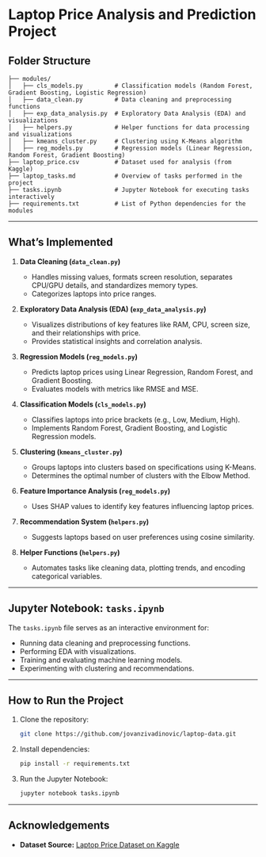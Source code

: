 
# Laptop Price Analysis and Prediction Project

## Folder Structure

```
├── modules/
│   ├── cls_models.py         # Classification models (Random Forest, Gradient Boosting, Logistic Regression)
│   ├── data_clean.py         # Data cleaning and preprocessing functions
│   ├── exp_data_analysis.py  # Exploratory Data Analysis (EDA) and visualizations
│   ├── helpers.py            # Helper functions for data processing and visualizations
│   ├── kmeans_cluster.py     # Clustering using K-Means algorithm
│   ├── reg_models.py         # Regression models (Linear Regression, Random Forest, Gradient Boosting)
├── laptop_price.csv          # Dataset used for analysis (from Kaggle)
├── laptop_tasks.md           # Overview of tasks performed in the project
├── tasks.ipynb               # Jupyter Notebook for executing tasks interactively
├── requirements.txt          # List of Python dependencies for the modules
```

---

## What’s Implemented

1. **Data Cleaning (`data_clean.py`)**
   - Handles missing values, formats screen resolution, separates CPU/GPU details, and standardizes memory types.
   - Categorizes laptops into price ranges.

2. **Exploratory Data Analysis (EDA) (`exp_data_analysis.py`)**
   - Visualizes distributions of key features like RAM, CPU, screen size, and their relationships with price.
   - Provides statistical insights and correlation analysis.

3. **Regression Models (`reg_models.py`)**
   - Predicts laptop prices using Linear Regression, Random Forest, and Gradient Boosting.
   - Evaluates models with metrics like RMSE and MSE.

4. **Classification Models (`cls_models.py`)**
   - Classifies laptops into price brackets (e.g., Low, Medium, High).
   - Implements Random Forest, Gradient Boosting, and Logistic Regression models.

5. **Clustering (`kmeans_cluster.py`)**
   - Groups laptops into clusters based on specifications using K-Means.
   - Determines the optimal number of clusters with the Elbow Method.

6. **Feature Importance Analysis (`reg_models.py`)**
   - Uses SHAP values to identify key features influencing laptop prices.

7. **Recommendation System (`helpers.py`)**
   - Suggests laptops based on user preferences using cosine similarity.

8. **Helper Functions (`helpers.py`)**
   - Automates tasks like cleaning data, plotting trends, and encoding categorical variables.

---

## Jupyter Notebook: `tasks.ipynb`

The `tasks.ipynb` file serves as an interactive environment for:
- Running data cleaning and preprocessing functions.
- Performing EDA with visualizations.
- Training and evaluating machine learning models.
- Experimenting with clustering and recommendations.

---

## How to Run the Project

1. Clone the repository:
   ```bash
   git clone https://github.com/jovanzivadinovic/laptop-data.git
   ```
2. Install dependencies:
   ```bash
   pip install -r requirements.txt
   ```
3. Run the Jupyter Notebook:
   ```bash
   jupyter notebook tasks.ipynb
   ```

---

## Acknowledgements

- **Dataset Source:** [Laptop Price Dataset on Kaggle](https://www.kaggle.com/datasets/muhammetvarl/laptop-price?resource=download)
